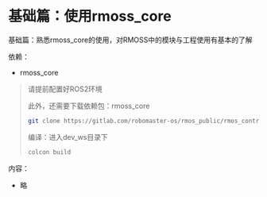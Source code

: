 # 基础篇：使用rmoss_core

基础篇：熟悉rmoss_core的使用，对RMOSS中的模块与工程使用有基本的了解

依赖：

* rmoss_core

> 请提前配置好ROS2环境
>
> 此外，还需要下载依赖包：rmoss_core
>
> ```bash
> git clone https://gitlab.com/robomaster-os/rmos_public/rmos_contrib.git
> ```
> 编译：进入dev_ws目录下
> 
> ```bash
>colcon build
> ```
> 

内容：

- 略
